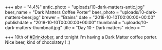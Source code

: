 +++
abv = "4.4%"
antic_photo = "uploads/10-dark-matters-antic.jpg"
beer_name = "Dark Matters Coffee Porter"
beer_photo = "uploads/10-dark-matters-beer.jpg"
brewer = "Brains"
date = "2018-10-10T00:00:00+00:00"
publishdate = "2018-10-10T00:00:00+00:00"
thumbnail = "uploads/10-dark-matters-thumbnail.jpg"
title = "Day 10 - Dark matters"
video = ""

+++
10th of [#Drinktober](https://www.facebook.com/hashtag/drinktober?source=feed_text&epa=HASHTAG), and tonight I'm having a Dark Matter coffee porter. Nice beer, kind of chocolatey ! :)